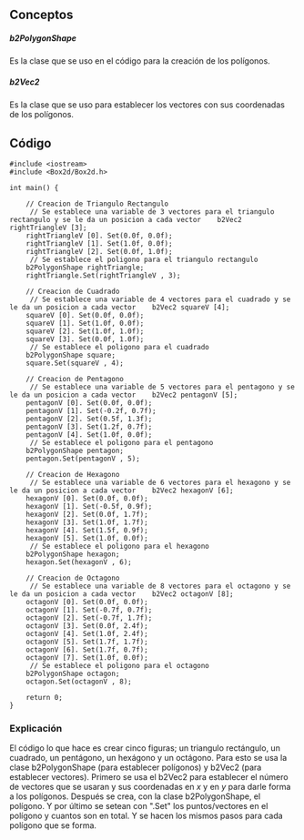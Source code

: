 ## Conceptos
##### b2PolygonShape
Es la clase que se uso en el código para la creación de los polígonos.
##### b2Vec2
Es la clase que se uso para establecer los vectores con sus coordenadas de los polígonos.
## Código
```
#include <iostream>  
#include <Box2d/Box2d.h>  
  
int main() {  
  
    // Creacion de Triangulo Rectangulo  
     // Se establece una variable de 3 vectores para el triangulo rectangulo y se le da un posicion a cada vector    b2Vec2 rightTriangleV [3];  
    rightTriangleV [0]. Set(0.0f, 0.0f);  
    rightTriangleV [1]. Set(1.0f, 0.0f);  
    rightTriangleV [2]. Set(0.0f, 1.0f);  
     // Se establece el poligono para el triangulo rectangulo  
    b2PolygonShape rightTriangle;  
    rightTriangle.Set(rightTriangleV , 3);  
  
    // Creacion de Cuadrado  
     // Se establece una variable de 4 vectores para el cuadrado y se le da un posicion a cada vector    b2Vec2 squareV [4];  
    squareV [0]. Set(0.0f, 0.0f);  
    squareV [1]. Set(1.0f, 0.0f);  
    squareV [2]. Set(1.0f, 1.0f);  
    squareV [3]. Set(0.0f, 1.0f);  
     // Se establece el poligono para el cuadrado  
    b2PolygonShape square;  
    square.Set(squareV , 4);  
  
    // Creacion de Pentagono  
     // Se establece una variable de 5 vectores para el pentagono y se le da un posicion a cada vector    b2Vec2 pentagonV [5];  
    pentagonV [0]. Set(0.0f, 0.0f);  
    pentagonV [1]. Set(-0.2f, 0.7f);  
    pentagonV [2]. Set(0.5f, 1.3f);  
    pentagonV [3]. Set(1.2f, 0.7f);  
    pentagonV [4]. Set(1.0f, 0.0f);  
     // Se establece el poligono para el pentagono  
    b2PolygonShape pentagon;  
    pentagon.Set(pentagonV , 5);  
  
    // Creacion de Hexagono  
     // Se establece una variable de 6 vectores para el hexagono y se le da un posicion a cada vector    b2Vec2 hexagonV [6];  
    hexagonV [0]. Set(0.0f, 0.0f);  
    hexagonV [1]. Set(-0.5f, 0.9f);  
    hexagonV [2]. Set(0.0f, 1.7f);  
    hexagonV [3]. Set(1.0f, 1.7f);  
    hexagonV [4]. Set(1.5f, 0.9f);  
    hexagonV [5]. Set(1.0f, 0.0f);  
     // Se establece el poligono para el hexagono  
    b2PolygonShape hexagon;  
    hexagon.Set(hexagonV , 6);  
  
    // Creacion de Octagono  
     // Se establece una variable de 8 vectores para el octagono y se le da un posicion a cada vector    b2Vec2 octagonV [8];  
    octagonV [0]. Set(0.0f, 0.0f);  
    octagonV [1]. Set(-0.7f, 0.7f);  
    octagonV [2]. Set(-0.7f, 1.7f);  
    octagonV [3]. Set(0.0f, 2.4f);  
    octagonV [4]. Set(1.0f, 2.4f);  
    octagonV [5]. Set(1.7f, 1.7f);  
    octagonV [6]. Set(1.7f, 0.7f);  
    octagonV [7]. Set(1.0f, 0.0f);  
     // Se establece el poligono para el octagono  
    b2PolygonShape octagon;  
    octagon.Set(octagonV , 8);  
  
    return 0;  
}
```

### Explicación
El código lo que hace es crear cinco figuras; un triangulo rectángulo, un cuadrado, un pentágono, un hexágono y un octágono. Para esto se usa la clase b2PolygonShape (para establecer polígonos) y b2Vec2 (para establecer vectores). Primero se usa el b2Vec2 para establecer el número de vectores que se usaran y sus coordenadas en *x* y en *y* para darle forma a los polígonos. Después se crea, con la clase b2PolygonShape, el polígono. Y por último se setean con ".Set" los puntos/vectores en el polígono y cuantos son en total. Y se hacen los mismos pasos para cada polígono que se forma.